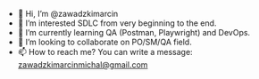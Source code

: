- 👋 Hi, I’m @zawadzkimarcin
- 👀 I’m interested SDLC from very beginning to the end.
- 🌱 I’m currently learning QA (Postman, Playwright) and DevOps.
- 💞️ I’m looking to collaborate on PO/SM/QA field.
- 📫 How to reach me? You can write a message: zawadzkimarcinmichal@gmail.com

<!---
zawadzkimarcin/zawadzkimarcin is a ✨ special ✨ repository because its `README.md` (this file) appears on your GitHub profile.
You can click the Preview link to take a look at your changes.
--->
